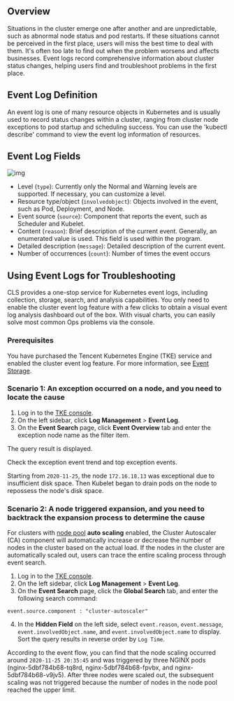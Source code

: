 ## Overview

Situations in the cluster emerge one after another and are unpredictable, such as abnormal node status and pod restarts. If these situations cannot be perceived in the first place, users will miss the best time to deal with them. It's often too late to find out when the problem worsens and affects businesses.
Event logs record comprehensive information about cluster status changes, helping users find and troubleshoot problems in the first place.

## Event Log Definition

An event log is one of many resource objects in Kubernetes and is usually used to record status changes within a cluster, ranging from cluster node exceptions to pod startup and scheduling success. You can use the 'kubectl describe' command to view the event log information of resources.

## Event Log Fields

![img](https://qcloudimg.tencent-cloud.cn/raw/cfd3f25b635123d9ea29abe6bbf323fe.png)

- Level (`type`): Currently only the Normal and Warning levels are supported. If necessary, you can customize a level.
- Resource type/object (`involvedobject`): Objects involved in the event, such as Pod, Deployment, and Node.
- Event source (`source`): Component that reports the event, such as Scheduler and Kubelet.
- Content (`reason`): Brief description of the current event. Generally, an enumerated value is used. This field is used within the program.
- Detailed description (`message`): Detailed description of the current event.
- Number of occurrences (`count`): Number of times the event occurs

## Using Event Logs for Troubleshooting

CLS provides a one-stop service for Kubernetes event logs, including collection, storage, search, and analysis capabilities. You only need to enable the cluster event log feature with a few clicks to obtain a visual event log analysis dashboard out of the box. With visual charts, you can easily solve most common Ops problems via the console.

### Prerequisites

You have purchased the Tencent Kubernetes Engine (TKE) service and enabled the cluster event log feature. For more information, see [Event Storage](https://intl.cloud.tencent.com/document/product/457/30686).

### Scenario 1: An exception occurred on a node, and you need to locate the cause

1. Log in to the [TKE console](https://console.cloud.tencent.com/tke2/cluster?rid=1).
2. On the left sidebar, click **Log Management** > **Event Log**.
3. On the **Event Search** page, click **Event Overview** tab and enter the exception node name as the filter item.

The query result is displayed.

Check the exception event trend and top exception events.

Starting from `2020-11-25`, the node `172.16.18.13` was exceptional due to insufficient disk space. Then Kubelet began to drain pods on the node to repossess the node's disk space.

### Scenario 2: A node triggered expansion, and you need to backtrack the expansion process to determine the cause

For clusters with [node pool](https://intl.cloud.tencent.com/document/product/457/35900) **auto scaling** enabled, the Cluster Autoscaler (CA) component will automatically increase or decrease the number of nodes in the cluster based on the actual load. If the nodes in the cluster are automatically scaled out, users can trace the entire scaling process through event search.
1. Log in to the [TKE console](https://console.cloud.tencent.com/tke2/cluster?rid=1).
2. On the left sidebar, click **Log Management** > **Event Log**.
3. On the **Event Search** page, click the **Global Search** tab, and enter the following search command:
```
event.source.component : "cluster-autoscaler"
```
4. In the **Hidden Field** on the left side, select `event.reason`, `event.message`, `event.involvedObject.name`, and `event.involvedObject.name` to display. Sort the query results in reverse order by `Log Time`.

According to the event flow, you can find that the node scaling occurred around `2020-11-25 20:35:45` and was triggered by three NGINX pods (nginx-5dbf784b68-tq8rd, nginx-5dbf784b68-fpvbx, and nginx-5dbf784b68-v9jv5). After three nodes were scaled out, the subsequent scaling was not triggered because the number of nodes in the node pool reached the upper limit.


